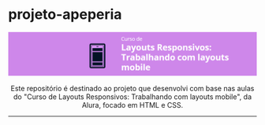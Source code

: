 # projeto-apeperia
<p align="center">
  <a href="https://cursos.alura.com.br/course/mobile-first-layouts-responsivos">
    <img src="img/logo-curso.png" alt="Curso de Layouts Responsivos: Trabalhando com layouts mobile."/>
  </a>
</p>


<p align="center">Este repositório é destinado ao projeto que desenvolvi com base nas aulas do "Curso de Layouts Responsivos: Trabalhando com layouts mobile", da Alura, focado em HTML e CSS. </p>

<hr>